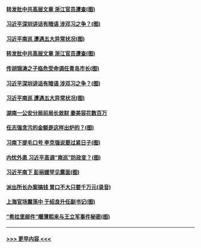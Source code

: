 #### [转发批中共高层文章 浙江官员遭查(图)](../pages/p2/949311.md?t=10151602) 
#### [习近平深圳讲话有暗语 涉邓习之争？(图)](../pages/p2/949257.md?t=10151602) 
#### [习近平南巡 遭遇五大异常状况(图)](../pages/p2/949249.md?t=10151602) 
#### [转发批中共高层文章 浙江官员遭查(图)](../pages/p2/949311.md?t=10151602) 
#### [传胡锦涛之子临危受命调任青岛市长(图)](../pages/p2/949278.md?t=10151602) 
#### [习近平深圳讲话有暗语 涉邓习之争？(图)](../pages/p2/949257.md?t=10151602) 
#### [习近平南巡 遭遇五大异常状况(图)](../pages/p2/949249.md?t=10151602) 
#### [湖南一公安分局前局长敛财 妻美容花数百万](../pages/p2/949228.md?t=10151602) 
#### [任志强贪污的金额是这样出炉的？(图)](../pages/p2/949221.md?t=10151602) 
#### [习南下提毛口号 李克强说要过紧日子(图)](../pages/p2/949201.md?t=10151602) 
#### [内忧外患 习近平高调“南巡”防政变？(图)](../pages/p2/949196.md?t=10151602) 
#### [习近平南下 彭丽媛罕见露面(图)](../pages/p2/949125.md?t=10151602) 
#### [派出所长办案搞钱 胃口不大只要千万元(录音)](../pages/p2/949102.md?t=10151602) 
#### [上海官场震荡中 于绍良升任副书记(图)](../pages/p2/949080.md?t=10151602) 
#### [“希拉里邮件”曝薄熙来与王立军事件秘密(图)](../pages/p2/949007.md?t=10151602) 

----
#### [ >>> 更早内容 <<< ](../indexes/p2-earlier.md)
